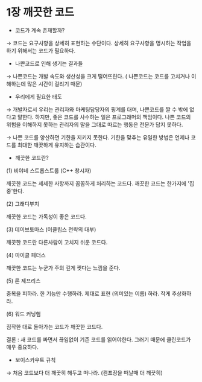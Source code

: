 # 1장 깨끗한 코드

- 코드가 계속 존재할까?

→ 코드는 요구사항을 상세히 표현하는 수단이다. 상세히 요구사항을 명시하는 작업을 하기 위해서는 코드가 필요하다.

- 나쁜코드로 인해 생기는 결과들

→ 나쁜코드는 개발 속도와 생산성을 크게 떨어뜨린다. ( 나쁜코드는 코드를 고치거나 이해하는데 많은 시간이 걸리기 때문)

- 우리에게 필요한 태도

→ 개발자로서 우리는 관리자와 마케팅담당자의 핑계를 대며, 나쁜코드를 짤 수 밖에 없다고 말한다. 하지만, 좋은 코드를 사수하는 일은 프로그래머의 책임이다. 나쁜 코드의 위험을 이해하지 못하는 관리자의 말을 그대로 따르는 행동은 전문가 답지 못하다.

→ 나쁜 코드를 양산하면 기한을 지키지 못한다. 기한을 맞추는 유일한 방법은 언제나 코드를 최대한 깨끗하게 유지하는 습관이다.

- 깨끗한 코드란?

(1) 비야네 스트롭스트룹 (C++ 창시자)

깨끗한 코드는 세세한 사항까지 꼼꼼하게 처리하는 코드다. 깨끗한 코드는 한가지에 '집중'한다.

(2) 그래디부치

깨끗한 코드는 가독성이 좋은 코드다.

(3) 데이브토마스 (이클립스 전략의 대부)

깨끗한 코드란 다른사람이 고치지 쉬운 코드다.

(4) 마이클 페더스

깨끗한 코드는 누군가 주의 깊게 짯다는 느낌을 준다.

(5) 론 제프리스

중복을 피하라. 한 기능만 수행하라. 제대로 표현 (의미있는 이름) 하라. 작게 추상화하라.

(6) 워드 커닝햄

짐작한 대로 돌아가는 코드가 깨끗한 코드다.

결론 : 새 코드를 짜면서 끊임없이 기존 코드를 읽어야한다. 그러기 때문에 클린코드가 매우 중요하다.

- 보이스카우트 규칙

→ 처음 코드보다 더 깨끗히 해두고 떠나라. (캠프장을 떠날때 더 깨끗히)